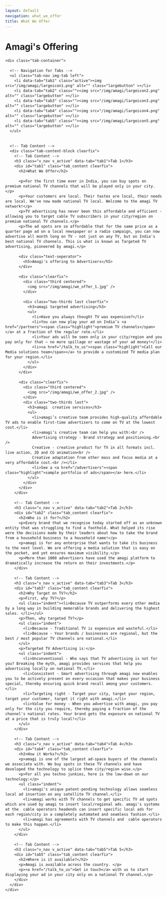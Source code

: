 ```yaml
---
layout: default
navigation: what_we_offer
title: What We Offer
---
```



<div class="main-content"> 
  <div class="clearfix">
    <h1>Amagi's Offering</h1>

    <div class="tab-container">

      <!-- Navigation for Tabs -->
      <ul class="tab-nav img-tab left">
        <li data-tab="tab1" class="active"><img src="/img/amagi/largeicon1.png" alt="" class="largebutton" ></li>
        <li data-tab="tab2" class=""><img src="/img/amagi/largeicon2.png" alt="" class="largebutton" ></li>
        <li data-tab="tab3" class=""><img src="/img/amagi/largeicon3.png" alt="" class="largebutton" ></li>
        <li data-tab="tab4" class=""><img src="/img/amagi/largeicon4.png" alt="" class="largebutton" ></li>
        <li data-tab="tab5" class=""><img src="/img/amagi/largeicon5.png" alt="" class="largebutton" ></li>
      </ul>


      <!-- Tab Content -->
      <div class="tab-content-block clearfix">
        <!-- Tab Content -->
        <h3 class="v_nav v_active" data-tab="tab1">Tab 1</h3>
        <div id="tab1" class="tab_content clearfix">
          <h2>What We Offer</h2>

          <p>For the first time ever in India, you can buy spots on premium national TV channels that will be played only in your city.</p>
          <p>Your customers are local. Their tastes are local, their needs are local. We've now made national TV local. Welcome to the amagi TV network!</p>
          <p>TV advertising has never been this affordable and efficient - allowing you to target cable TV subscribers in your city/region on premium national TV channels.</p>
          <p>The ad spots are so affordable that for the same price as a quarter page ad on a local newspaper or a radio campaign, you can now advertise all month long on TV - not just on any TV, but on India's best national TV channels. This is what is known as Targeted TV advertising, pioneered by amagi.</p>

          <div class="text-seperator">
            <h5>Amagi's offering to Advertisers</h5>
          </div>

          <div class="clearfix">
            <div class="third centered">
              <img src="/img/amagi/we_offer_1.jpg" />
            </div>

            <div class="two-thirds last clearfix">
              <h3>amagi targeted advertising</h3>
              <ul>
                <li>Have you always thought TV was expensive?</li>
                <li>You can now play your ad on India’s <a href="/partners"><span class="highlight">premium TV channels</span></a> at a fraction of the regular rate.</li>
                <li>Your ads will be seen only in your city/region and you pay only for that – no more spillage or wastage of your ad money!</li>
                <li><a href="/talk_to_us"><span class="highlight">Call our Media solutions team</span></a> to provide a customized TV media plan for your region.</li>
              </ul>
            </div>
          </div>

          <div class="clearfix">
            <div class="third centered">
              <img src="/img/amagi/we_offer_2.jpg" />
            </div>
            <div class="two-thirds last">
              <h3>amagi  creative services</h3>
              <ul>
                <li>amagi’s creative team provides high-quality affordable TV ads to enable first-time advertisers to come on TV at the lowest cost.</li>
                <li>amagi’s creative team can help you with:<br />
                Advertising strategy - Brand strategy and positioning.<br />
                Creative - creative product for TV in all formats incl. live action, 2D and CG animation<br />
                Creative adaptation from other mass and focus media at a very affordable cost.<br /></li>
                <li>See a <a href="/advertisers"><span class="highlight">sample portfolio of ads</span></a> here.</li>
              </ul>
            </div>
          </div>
        </div>

        <!-- Tab Content -->
        <h3 class="v_nav v_active" data-tab="tab2">Tab 2</h3>
        <div id="tab2" class="tab_content clearfix">
          <h2>Who is it for?</h2>
          <p>Every brand that we recognise today started off as an unknown entity that was struggling to find a foothold. What helped its rise were the decisions made by their leaders about how to take the brand from a household business to a household name!</p>
          <p>amagi is for any enterprise that wants to take its business to the next level. We are offering a media solution that is easy on the pocket, and yet ensures maximum visibility.</p>
          <p>More than 1000 advertisers have used the amagi platform to dramatically increase the return on their investments.</p>
        </div>

        <!-- Tab Content -->
        <h3 class="v_nav v_active" data-tab="tab3">Tab 3</h3>
        <div id="tab3" class="tab_content clearfix">
          <h2>Why Target on TV?</h2>
          <p>First, why TV?</p>
          <ul class="indent"><li>Because TV outperforms every other media by a long way in building memorable brands and delivering the highest sales. </li></ul>
          <p>Then, why targeted TV?</p>
          <ul class="indent">
            <li>Because - Traditional TV is expensive and wasteful.</li>
            <li>Because - Your brands / businesses are regional, but the best / most popular TV channels are national.</li>
          </ul>
          <p>Targeted TV Advertising is:</p>
          <ul class="indent">
            <li>Unconventional - Who says that TV advertising is not for you? Breaking the myth, amagi provides services that help you advertising locally on national TV.</li>
            <li>Consistent - Smart advertising through amagi now enables you to be actively present on every occasion that makes your business special, thereby ensuring quick brand recall among your customers.</li>
            <li>Targeting right - Target your city, target your region, target your customer, target it right with amagi.</li>
            <li>Value for money - When you advertise with amagi, you pay only for the city you require, thereby paying a fraction of the channel's national rates. Your brand gets the exposure on national TV at a price that is truly local!</li>
          </ul>
        </div>

        <!-- Tab Content -->
        <h3 class="v_nav v_active" data-tab="tab4">Tab 4</h3>
        <div id="tab4" class="tab_content clearfix">
          <h2>How it Works?</h2>
          <p>amagi is one of the largest ad-space buyers of the channels we associate with. We buy spots in these TV channels and have developed the technology to splice them city/region wise.</p>
          <p>For all you techno junkies, here is the low-down on our technology:</p>
          <ul class="indent">
            <li>amagi's unique patent-pending technology allows seamless local ad insertion on any satellite TV channel.</li>
            <li>amagi works with TV channels to get specific TV ad spots which are used by amagi to insert local/regional ads. amagi's systems at the  cable operators headends can insert specific local ads for each region/city in a completely automated and seamless fashion.</li>
            <li>amagi has agreements with TV channels and  cable operators to make this happen.</li>
          </ul>
        </div>

        <!-- Tab Content -->
        <h3 class="v_nav v_active" data-tab="tab5">Tab 5</h3>
        <div id="tab5" class="tab_content clearfix">
          <h2>Where is it available?</h2>
          <p>Amagi is available across the country. </p>
          <p><a href="/talk_to_us">Get in touch</a> with us to start displaying your ad in your city only on a national TV channel.</p>
        </div>
      </div>
    </div>
  </div>
</div>
